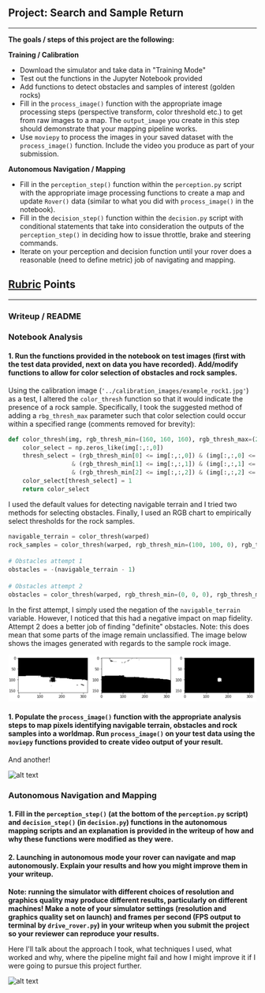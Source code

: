 ## Project: Search and Sample Return

---


**The goals / steps of this project are the following:**

**Training / Calibration**

* Download the simulator and take data in "Training Mode"
* Test out the functions in the Jupyter Notebook provided
* Add functions to detect obstacles and samples of interest (golden rocks)
* Fill in the `process_image()` function with the appropriate image processing steps (perspective transform, color threshold etc.) to get from raw images to a map.  The `output_image` you create in this step should demonstrate that your mapping pipeline works.
* Use `moviepy` to process the images in your saved dataset with the `process_image()` function.  Include the video you produce as part of your submission.

**Autonomous Navigation / Mapping**

* Fill in the `perception_step()` function within the `perception.py` script with the appropriate image processing functions to create a map and update `Rover()` data (similar to what you did with `process_image()` in the notebook).
* Fill in the `decision_step()` function within the `decision.py` script with conditional statements that take into consideration the outputs of the `perception_step()` in deciding how to issue throttle, brake and steering commands.
* Iterate on your perception and decision function until your rover does a reasonable (need to define metric) job of navigating and mapping.

[//]: # (Image References)

[image1]: ./misc/rover_image.jpg
[image2]: ./calibration_images/example_grid1.jpg
[image3]: ./calibration_images/example_rock1.jpg

## [Rubric](https://review.udacity.com/#!/rubrics/916/view) Points
<!-- ### Here I will consider the rubric points individually and describe how I addressed each point in my implementation. -->

---
### Writeup / README

<!-- #### 1. Provide a Writeup / README that includes all the rubric points and how you addressed each one.  You can submit your writeup as markdown or pdf. -->

<!-- Writeup provided in markdown format on Github. -->

### Notebook Analysis
#### 1. Run the functions provided in the notebook on test images (first with the test data provided, next on data you have recorded). Add/modify functions to allow for color selection of obstacles and rock samples.

<!-- Describe in your writeup (and identify where in your code) how you modified or added functions to add obstacle and rock sample identification. -->

Using the calibration image (`'../calibration_images/example_rock1.jpg'`) as a test, I altered the `color_thresh` function so that it would indicate the presence of a rock sample. Specifically, I took the suggested method of adding a `rbg_thresh_max` parameter such that color selection could occur within a specified range (comments removed for brevity):

```python
def color_thresh(img, rgb_thresh_min=(160, 160, 160), rgb_thresh_max=(255, 255, 255)):
    color_select = np.zeros_like(img[:,:,0])
    thresh_select = (rgb_thresh_min[0] <= img[:,:,0]) & (img[:,:,0] <= rgb_thresh_max[0]) \
                  & (rgb_thresh_min[1] <= img[:,:,1]) & (img[:,:,1] <= rgb_thresh_max[1]) \
                  & (rgb_thresh_min[2] <= img[:,:,2]) & (img[:,:,2] <= rgb_thresh_max[2])
    color_select[thresh_select] = 1
    return color_select
```

I used the default values for detecting navigable terrain and I tried two methods for selecting obstacles. Finally, I used an RGB chart to empirically select thresholds for the rock samples.

```python
navigable_terrain = color_thresh(warped)
rock_samples = color_thresh(warped, rgb_thresh_min=(100, 100, 0), rgb_thresh_max=(255,255,80))

# Obstacles attempt 1
obstacles = -(navigable_terrain - 1)

# Obstacles attempt 2
obstacles = color_thresh(warped, rgb_thresh_min=(0, 0, 0), rgb_thresh_max=(120, 120, 120))
```

In the first attempt, I simply used the negation of the `navigable_terrain` variable. However, I noticed that this had a negative impact on map fidelity. Attempt 2 does a better job of finding "definite" obstacles. Note: this does mean that some parts of the image remain unclassified. The image below shows the images generated with regards to the sample rock image.

![Image Classification](./writeup/image_classification.png)


#### 1. Populate the `process_image()` function with the appropriate analysis steps to map pixels identifying navigable terrain, obstacles and rock samples into a worldmap.  Run `process_image()` on your test data using the `moviepy` functions provided to create video output of your result.
And another!

<!-- Describe in your writeup how you modified the process_image() to demonstrate your analysis and how you created a worldmap. Include your video output with your submission. -->

![alt text][image2]
### Autonomous Navigation and Mapping

#### 1. Fill in the `perception_step()` (at the bottom of the `perception.py` script) and `decision_step()` (in `decision.py`) functions in the autonomous mapping scripts and an explanation is provided in the writeup of how and why these functions were modified as they were.


#### 2. Launching in autonomous mode your rover can navigate and map autonomously.  Explain your results and how you might improve them in your writeup.

**Note: running the simulator with different choices of resolution and graphics quality may produce different results, particularly on different machines!  Make a note of your simulator settings (resolution and graphics quality set on launch) and frames per second (FPS output to terminal by `drive_rover.py`) in your writeup when you submit the project so your reviewer can reproduce your results.**

Here I'll talk about the approach I took, what techniques I used, what worked and why, where the pipeline might fail and how I might improve it if I were going to pursue this project further.



![alt text][image3]


